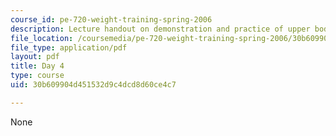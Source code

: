 ```yaml
---
course_id: pe-720-weight-training-spring-2006
description: Lecture handout on demonstration and practice of upper body lifts.
file_location: /coursemedia/pe-720-weight-training-spring-2006/30b609904d451532d9c4dcd8d60ce4c7_day4.pdf
file_type: application/pdf
layout: pdf
title: Day 4
type: course
uid: 30b609904d451532d9c4dcd8d60ce4c7

---
```

None